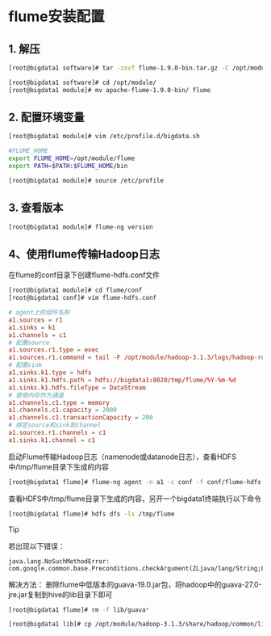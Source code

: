 # flume安装配置

## 1. 解压

```bash
[root@bigdata1 software]# tar -zxvf flume-1.9.0-bin.tar.gz -C /opt/module/

[root@bigdata1 software]# cd /opt/module/
[root@bigdata1 module]# mv apache-flume-1.9.0-bin/ flume
```

## 2. 配置环境变量
```bash
[root@bigdata1 module]# vim /etc/profile.d/bigdata.sh

#FLUME_HOME
export FLUME_HOME=/opt/module/flume
export PATH=$PATH:$FLUME_HOME/bin

[root@bigdata1 module]# source /etc/profile
```

## 3. 查看版本

```bash
[root@bigdata1 module]# flume-ng version
```

## 4、使用flume传输Hadoop日志

在flume的conf目录下创建flume-hdfs.conf文件

```bash
[root@bigdata1 module]# cd flume/conf
[root@bigdata1 conf]# vim flume-hdfs.conf
```

```conf
# agent上的组件名称
a1.sources = r1
a1.sinks = k1
a1.channels = c1
# 配置source
a1.sources.r1.type = exec
a1.sources.r1.command = tail -F /opt/module/hadoop-3.1.3/logs/hadoop-root-namenode-bigdata1.log
# 配置sink
a1.sinks.k1.type = hdfs
a1.sinks.k1.hdfs.path = hdfs://bigdata1:8020/tmp/flume/%Y-%m-%d
a1.sinks.k1.hdfs.fileType = DataStream
# 使用内存作为通道
a1.channels.c1.type = memory
a1.channels.c1.capacity = 2000
a1.channels.c1.transactionCapacity = 200
# 绑定source和sink到channel
a1.sources.r1.channels = c1
a1.sinks.k1.channel = c1
```

启动Flume传输Hadoop日志（namenode或datanode日志），查看HDFS中/tmp/flume目录下生成的内容

```bash
[root@bigdata1 flume]# flume-ng agent -n a1 -c conf -f conf/flume-hdfs.conf -Dflume.root.logger=INFO,console
```

查看HDFS中/tmp/flume目录下生成的内容，另开一个bigdata1终端执行以下命令

```bash
[root@bigdata1 flume]# hdfs dfs -ls /tmp/flume
```

> [!TIP]
> 
> 若出现以下错误：
> ```
> java.lang.NoSuchMethodError: com.google.common.base.Preconditions.checkArgument(ZLjava/lang/String;Ljava/lang/Object;)V
> ```
> 解决方法：
> 删除flume中低版本的guava-19.0.jar包，将hadoop中的guava-27.0-jre.jar复制到hive的lib目录下即可
> ```bash
> [root@bigdata1 flume]# rm -f lib/guava*
> ```
> ```bash
> [root@bigdata1 lib]# cp /opt/module/hadoop-3.1.3/share/hadoop/common/lib/guava-27.0-jre.jar /opt/module/flume/lib/
> ```
>